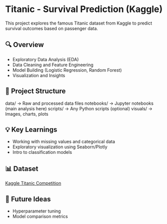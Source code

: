 # Titanic - Survival Prediction (Kaggle)

This project explores the famous Titanic dataset from Kaggle to predict survival outcomes based on passenger data.

## 🔍 Overview

- Exploratory Data Analysis (EDA)
- Data Cleaning and Feature Engineering
- Model Building (Logistic Regression, Random Forest)
- Visualization and Insights

## 📁 Project Structure

data/ → Raw and processed data files
notebooks/ → Jupyter notebooks (main analysis here)
scripts/ → Any Python scripts (optional)
visuals/ → Images, charts, plots


## 💡 Key Learnings
- Working with missing values and categorical data  
- Exploratory visualization using Seaborn/Plotly  
- Intro to classification models  

## 📊 Dataset
[Kaggle Titanic Competition](https://www.kaggle.com/competitions/titanic)

## 🧠 Future Ideas
- Hyperparameter tuning  
- Model comparison metrics  


